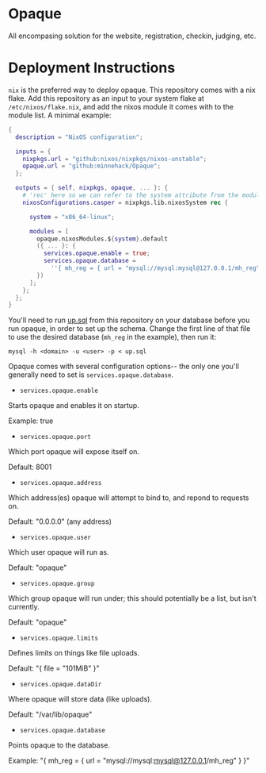 # Opaque
All encompasing solution for the website, registration, checkin, judging, etc.

# Deployment Instructions

`nix` is the preferred way to deploy opaque. This repository comes with a nix
flake. Add this repository as an input to your system flake at
`/etc/nixos/flake.nix`, and add the nixos module it comes with to the module
list. A minimal example:

```nix
{
  description = "NixOS configuration";

  inputs = {
    nixpkgs.url = "github:nixos/nixpkgs/nixos-unstable";
    opaque.url = "github:minnehack/Opaque";
  };

  outputs = { self, nixpkgs, opaque, ... }: {
    # 'rec' here so we can refer to the system attribute from the module list
    nixosConfigurations.casper = nixpkgs.lib.nixosSystem rec {

      system = "x86_64-linux";

      modules = [
        opaque.nixosModules.${system}.default
        ({ ... }: {
          services.opaque.enable = true;
          services.opaque.database =
            ''{ mh_reg = { url = "mysql://mysql:mysql@127.0.0.1/mh_reg" } }'';
        })
      ];
    };
  };
}
```

You'll need to run [up.sql](./up.sql) from this repository on your database
before you run opaque, in order to set up the schema. Change the first line
of that file to use the desired database (`mh_reg` in the example), then
run it:

`mysql -h <domain> -u <user> -p < up.sql`

Opaque comes with several configuration options-- the only one you'll
generally need to set is `services.opaque.database`.

- `services.opaque.enable`

Starts opaque and enables it on startup.

Example: true

- `services.opaque.port`

Which port opaque will expose itself on.

Default: 8001

- `services.opaque.address`

Which address(es) opaque will attempt to bind to, and repond to requests on.

Default: "0.0.0.0" (any address)

- `services.opaque.user`

Which user opaque will run as.

Default: "opaque"

- `services.opaque.group`

Which group opaque will run under; this should potentially be a list, but isn't
currently.

Default: "opaque"

- `services.opaque.limits`

Defines limits on things like file uploads.

Default: "{ file = "101MiB" }"

- `services.opaque.dataDir`

Where opaque will store data (like uploads).

Default: "/var/lib/opaque"

- `services.opaque.database`

Points opaque to the database.

Example: "{ mh_reg = { url = "mysql://mysql:mysql@127.0.0.1/mh_reg" } }"
